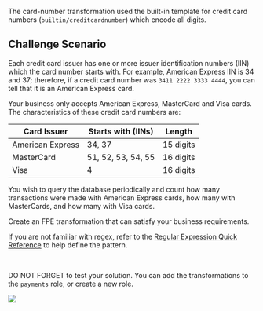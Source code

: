 The card-number transformation used the built-in template for credit card numbers (`builtin/creditcardnumber`) which encode all digits.

## Challenge Scenario

Each credit card issuer has one or more issuer identification numbers (IIN) which the card number starts with. For example, American Express IIN is 34 and 37; therefore, if a credit card number was `3411 2222 3333 4444`, you can tell that it is an American Express card.

Your business only accepts American Express, MasterCard and Visa cards. The characteristics of these credit card numbers are:

| Card Issuer       | Starts with (IINs)        | Length        |
|-------------------|---------------------------|---------------|
| American Express  | 34, 37                    | 15 digits     |
| MasterCard        | 51, 52, 53, 54, 55        | 16 digits     |
| Visa              | 4                         | 16 digits     |

You wish to query the database periodically and count how many transactions were made with American Express cards, how many with MasterCards, and how many with Visa cards.


Create an FPE transformation that can satisfy your business requirements.

If you are not familiar with regex, refer to the [Regular Expression Quick Reference](http://regexrenamer.sourceforge.net/help/regex_quickref.html) to help define the pattern.


<br />

DO NOT FORGET to test your solution. You can add the transformations to the `payments` role, or create a new role.  

![](https://education-yh.s3-us-west-2.amazonaws.com/screenshots/thinker.jpg)
